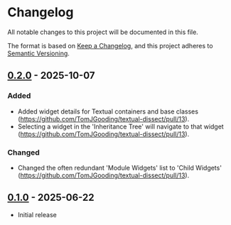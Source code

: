 # Changelog

All notable changes to this project will be documented in this file.

The format is based on [Keep a Changelog](https://keepachangelog.com/en/1.0.0/),
and this project adheres to [Semantic Versioning](https://semver.org/spec/v2.0.0.html).

## [0.2.0] - 2025-10-07

### Added

- Added widget details for Textual containers and base classes (https://github.com/TomJGooding/textual-dissect/pull/13).
- Selecting a widget in the 'Inheritance Tree' will navigate to that widget (https://github.com/TomJGooding/textual-dissect/pull/13).

### Changed

- Changed the often redundant 'Module Widgets' list to 'Child Widgets' (https://github.com/TomJGooding/textual-dissect/pull/13).

## [0.1.0] - 2025-06-22

- Initial release

[0.2.0]: https://github.com/TomJGooding/textual-dissect/compare/v0.1.0...v0.2.0
[0.1.0]: https://github.com/TomJGooding/textual-dissect/commits/v0.1.0
